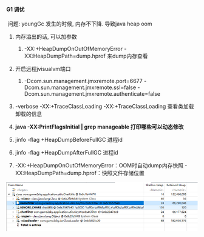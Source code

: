 #### G1 调优

​	问题: youngGc 发生的时候, 内存不下降. 导致java heap oom



1. 内存溢出的话, 可以加参数  
   1. -XX:+HeapDumpOnOutOfMemoryError -XX:HeapDumpPath=dump.hprof 来dump内存查看
2. 开启远程jvisualvm端口 
   1. -Dcom.sun.management.jmxremote.port=6677 -Dcom.sun.management.jmxremote.ssl=false - Dcom.sun.management.jmxremote.authenticate=false
3. -verbose  -XX:+TraceClassLoading -XX:+TraceClassLoading  查看类加载 卸载的信息



1. **java -XX:PrintFlagsInitial | grep manageable 打印哪些可以动态修改**
2. jinfo -flag +HeapDumpBeforeFullGC 进程id
3. jinfo -flag +HeapDumpAfterFullGC 进程id 
4. -XX:+HeapDumpOnOutOfMemoryError：OOM时自动dump内存快照
   -XX:HeapDumpPath=dump.hprof：快照文件存储位置



![image-20201215214250272](image-20201215214250272.png)